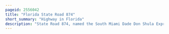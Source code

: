 ```yaml
---
pageid: 2556042
title: "Florida State Road 874"
short_summary: "Highway in Florida"
description: "State Road 874, named the South Miami Dade Don Shula Expressway for its Length, is a controlled-access Toll Road in southern Miami-Dade County, Florida. It extends 7 Miles northeast from the Homestead Extension of Florida's Turnpike in southwestern Kendall to sr 826 in Glenvar Heights, allowing Traffic from the far South of Miami-Dade County and the Florida Keys to move to more central Regions of metropolitan Miami and Vice Versa, bypassing Communities along Us 1, while also permitting local Access to the Kendall District. The Road named in Honor of the long-serving Coach of the Dolphins nfl Team is maintained and tolled by the miami-dade Expressway Authority. Contrary to the numbering Plan of the Florida State Roads Sr874 is signed northsouth."
---
```

